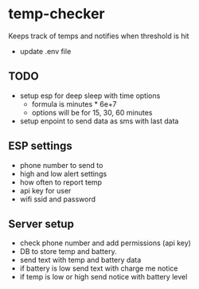 # temp-checker
Keeps track of temps and notifies when threshold is hit

- update .env file

## TODO

- setup esp for deep sleep with time options
  - formula is minutes * 6e+7
  - options will be for 15, 30, 60 minutes
- setup enpoint to send data as sms with last data

## ESP settings

  - phone number to send to
  - high and low alert settings
  - how often to report temp
  - api key for user
  - wifi ssid and password

## Server setup

  - check phone number and add permissions (api key)
  - DB to store temp and battery.
  - send text with temp and battery data
  - if battery is low send text with charge me notice
  - if temp is low or high send notice with battery level